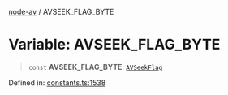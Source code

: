 [node-av](../globals.md) / AVSEEK\_FLAG\_BYTE

# Variable: AVSEEK\_FLAG\_BYTE

> `const` **AVSEEK\_FLAG\_BYTE**: [`AVSeekFlag`](../type-aliases/AVSeekFlag.md)

Defined in: [constants.ts:1538](https://github.com/seydx/av/blob/f8631fc881b394300b1479f511d55cf1c370a87f/src/constants/constants.ts#L1538)
